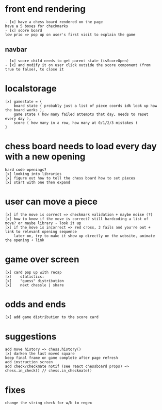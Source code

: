 # front end rendering

    - [x] have a chess board rendered on the page
    have a 5 boxes for checkmarks
    - [x] score board
    low prio => pop up on user's first visit to explain the game 

## navbar 

    - [x] score child needs to get parent state (isScoreOpen)
    - [x] and modify it on user click outside the score component (from true to false), to close it

# localstorage

    [x] gamestate = {
        board state ( probably just a list of piece coords idk look up how the board works ),
        game state ( how many failed attempts that day, needs to reset every day ),
        score ( how many in a row, how many at 0/1/2/3 mistakes )
    }

# chess board needs to load every day with a new opening

    hard code openings?
    [x] looking into libraries
    [x] figure out how to tell the chess board how to set pieces
    [x] start with one then expand 

# user can move a piece

    [x] if the move is correct => checkmark validation + maybe noise (?)
    [x] how to know if the move is correct? still hardcoding a list of move? or maybe library - look it up
    [x] if the move is incorrect => red cross, 3 fails and you're out + link to relevant opening sequence
        later on, try to make it show up directly on the website, animate the opening + link
    
# game over screen

    [x] card pop up with recap
    [x]    statistics:
    [x]    "guess" distribution
    [x]    next chessle | share

# odds and ends

    [x] add game distribution to the score card
    
# suggestions
    add move history => chess.history()
    [x] darken the last moved square
    keep final frame on game complete after page refresh
    add instruction screen
    add check/checkmate notif (see react chessboard props) => chess.in_check() // chess.in_checkmate()

# fixes
    change the string check for w/b to regex